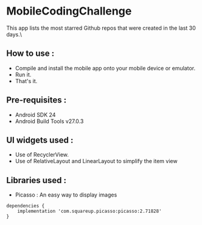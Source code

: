 # MobileCodingChallenge
This app lists the most starred Github repos that were created in the last 30 days.\
## How to use :
* Compile and install the mobile app onto your mobile device or emulator.
* Run it.
* That's it.
## Pre-requisites :
- Android SDK 24
- Android Build Tools v27.0.3
## UI widgets used : 
* Use of RecyclerView.
* Use of RelativeLayout and LinearLayout to simplify the item view
## Libraries used : 
* Picasso : 
An easy way to display images 
```
dependencies {
    implementation 'com.squareup.picasso:picasso:2.71828'
}
```
